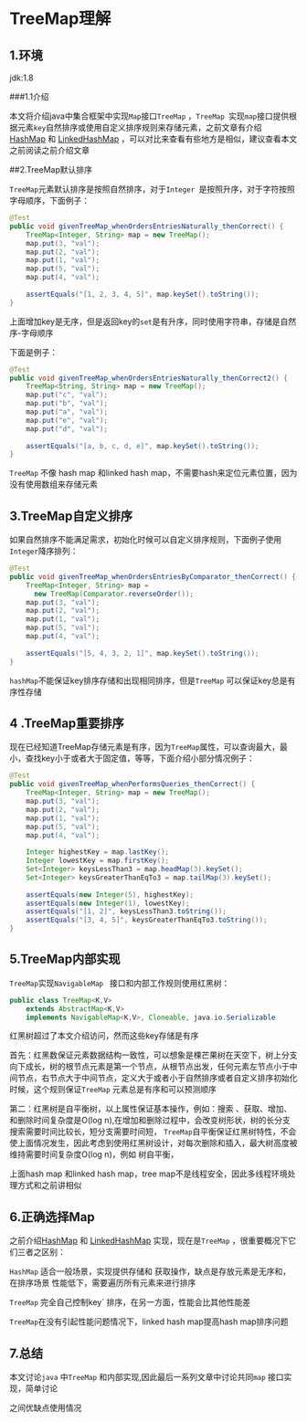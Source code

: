 # TreeMap理解

## 1.环境

jdk:1.8

###1.1介绍

本文将介绍java中集合框架中实现`Map`接口`TreeMap` ，`TreeMap `实现`map`接口提供根据元素`key`自然排序或使用自定义排序规则来存储元素，之前文章有介绍[HashMap](https://www.jianshu.com/p/df503a2662a8) 和 [LinkedHashMap](https://www.baeldung.com/java-linked-hashmap) ，可以对比来查看有些地方是相似，建议查看本文之前阅读之前介绍文章

##2.TreeMap默认排序

`TreeMap`元素默认排序是按照自然排序，对于`Integer `是按照升序，对于字符按照字母顺序，下面例子：

```java
@Test
public void givenTreeMap_whenOrdersEntriesNaturally_thenCorrect() {
    TreeMap<Integer, String> map = new TreeMap();
    map.put(3, "val");
    map.put(2, "val");
    map.put(1, "val");
    map.put(5, "val");
    map.put(4, "val");
 
    assertEquals("[1, 2, 3, 4, 5]", map.keySet().toString());
}
```

上面增加key是无序，但是返回key的`set`是有升序，同时使用字符串，存储是自然序-字母顺序

下面是例子：

```java
@Test
public void givenTreeMap_whenOrdersEntriesNaturally_thenCorrect2() {
    TreeMap<String, String> map = new TreeMap();
    map.put("c", "val");
    map.put("b", "val");
    map.put("a", "val");
    map.put("e", "val");
    map.put("d", "val");
 
    assertEquals("[a, b, c, d, e]", map.keySet().toString());
}
```

`TreeMap` 不像 hash map 和linked hash map，不需要hash来定位元素位置，因为没有使用数组来存储元素

## 3.TreeMap自定义排序

如果自然排序不能满足需求，初始化时候可以自定义排序规则，下面例子使用`Integer`降序排列：

```java
@Test
public void givenTreeMap_whenOrdersEntriesByComparator_thenCorrect() {
    TreeMap<Integer, String> map = 
      new TreeMap(Comparator.reverseOrder());
    map.put(3, "val");
    map.put(2, "val");
    map.put(1, "val");
    map.put(5, "val");
    map.put(4, "val");
         
    assertEquals("[5, 4, 3, 2, 1]", map.keySet().toString());
}
```

`hashMap`不能保证key排序存储和出现相同排序，但是`TreeMap` 可以保证key总是有序性存储

## 4 .TreeMap重要排序

现在已经知道TreeMap存储元素是有序，因为`TreeMap`属性，可以查询最大，最小，查找key小于或者大于固定值，等等，下面介绍小部分情况例子：

```java
@Test
public void givenTreeMap_whenPerformsQueries_thenCorrect() {
    TreeMap<Integer, String> map = new TreeMap();
    map.put(3, "val");
    map.put(2, "val");
    map.put(1, "val");
    map.put(5, "val");
    map.put(4, "val");
         
    Integer highestKey = map.lastKey();
    Integer lowestKey = map.firstKey();
    Set<Integer> keysLessThan3 = map.headMap(3).keySet();
    Set<Integer> keysGreaterThanEqTo3 = map.tailMap(3).keySet();
 
    assertEquals(new Integer(5), highestKey);
    assertEquals(new Integer(1), lowestKey);
    assertEquals("[1, 2]", keysLessThan3.toString());
    assertEquals("[3, 4, 5]", keysGreaterThanEqTo3.toString());
}
```

## 5.TreeMap内部实现

`TreeMap`实现`NavigableMap ` 接口和内部工作规则使用红黑树：

```java
public class TreeMap<K,V>
    extends AbstractMap<K,V>
    implements NavigableMap<K,V>, Cloneable, java.io.Serializable
```

红黑树超过了本文介绍访问，然而这些key存储是有序

首先：红黑数保证元素数据结构一致性，可以想象是棵芒果树在天空下，树上分支向下成长，树的根节点元素是第一个节点，从根节点出发，任何元素左节点小于中间节点，右节点大于中间节点，定义大于或者小于自然排序或者自定义排序初始化时候，这个规则保证`TreeMap` 元素总是有序和可以预测顺序

第二：红黑树是自平衡树，以上属性保证基本操作，例如：搜索 、获取、增加、和删除时间复杂度是O(log n),在增加和删除过程中，会改变树形状，树的长分支搜索需要时间比较长，短分支需要时间短， `TreeMap`自平衡保证红黑树特性，不会使上面情况发生，因此考虑到使用红黑树设计，对每次删除和插入，最大树高度被维持需要时间复杂度O(log n)，例如 树自平衡，

上面hash map 和linked hash map，tree map不是线程安全，因此多线程环境处理方式和之前讲相似

## 6.正确选择Map

之前介绍[HashMap](https://www.jianshu.com/p/df503a2662a8) 和 [LinkedHashMap](https://www.baeldung.com/java-linked-hashmap) 实现，现在是`TreeMap` ，很重要概况下它们三者之区别：

`HashMap` 适合一般场景，实现提供存储和 获取操作，缺点是存放元素是无序和，在排序场景 性能低下，需要遍历所有元素来进行排序

 `TreeMap` 完全自己控制key` 排序，在另一方面，性能会比其他性能差

`TreeMap`在没有引起性能问题情况下，linked hash map提高hash map排序问题

## 7.总结

本文讨论`java` 中`TreeMap` 和内部实现,因此最后一系列文章中讨论共同`map` 接口实现，简单讨论

之间优缺点使用情况



